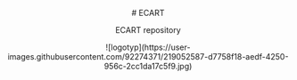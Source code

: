 <p align="center">
# ECART
</p>

<p align="center">
ECART repository
</p>

<p align="center">
![logotyp](https://user-images.githubusercontent.com/92274371/219052587-d7758f18-aedf-4250-956c-2cc1da17c5f9.jpg)
</p>

